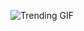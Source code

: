 ![Trending GIF](https://media1.giphy.com/media/v1.Y2lkPThiYjIxNzcycHlzMWExM3hkMGZuYWZvbTYzYWRqd3J5bzhqOTBkbnhoeG50cGc2ZiZlcD12MV9naWZzX3NlYXJjaCZjdD1n/YYKoJL28YtscdUTGWA/giphy.gif)
